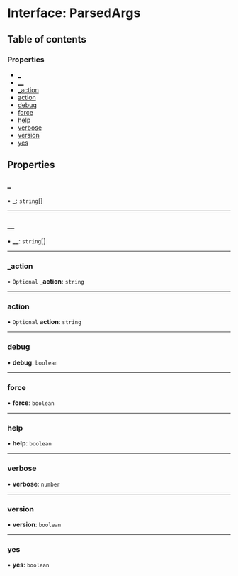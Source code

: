 # Interface: ParsedArgs

## Table of contents

### Properties

- [\_](ParsedArgs.md#_)
- [\_\_](ParsedArgs.md#__)
- [\_action](ParsedArgs.md#_action)
- [action](ParsedArgs.md#action)
- [debug](ParsedArgs.md#debug)
- [force](ParsedArgs.md#force)
- [help](ParsedArgs.md#help)
- [verbose](ParsedArgs.md#verbose)
- [version](ParsedArgs.md#version)
- [yes](ParsedArgs.md#yes)

## Properties

### \_

• **\_**: `string`[]

___

### \_\_

• **\_\_**: `string`[]

___

### \_action

• `Optional` **\_action**: `string`

___

### action

• `Optional` **action**: `string`

___

### debug

• **debug**: `boolean`

___

### force

• **force**: `boolean`

___

### help

• **help**: `boolean`

___

### verbose

• **verbose**: `number`

___

### version

• **version**: `boolean`

___

### yes

• **yes**: `boolean`
